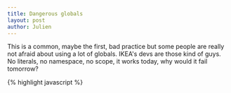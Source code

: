 ```yaml
---
title: Dangerous globals
layout: post
author: Julien
---
```



This is a common, maybe the first, bad practice but some people are really not afraid about using a lot of globals. IKEA's devs are those kind of guys. No literals, no namespace, no scope, it works today, why would it fail tomorrow?

{% highlight javascript %}

<script type="text/javascript" language="JavaScript">
[…]
var width = "Width:";
var height = "Height:";
var length = "Length:"
var cm = "cm";
var kg = "kg";
[…]
{% endhighlight %}

This code is from any product page, look at [this page](http://www.ikea.com/us/en/catalog/products/10159834) for instance, from line 983.